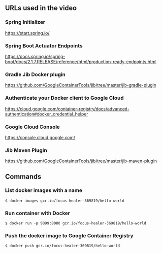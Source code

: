 ## URLs used in the video
### Spring Initializer

https://start.spring.io/

### Spring Boot Actuator Endpoints

https://docs.spring.io/spring-boot/docs/2.1.7.RELEASE/reference/html/production-ready-endpoints.html

### Gradle Jib Docker plugin 
https://github.com/GoogleContainerTools/jib/tree/master/jib-gradle-plugin

### Authenticate your Docker client to Google Cloud
https://cloud.google.com/container-registry/docs/advanced-authentication#docker_credential_helper

### Google Cloud Console
https://console.cloud.google.com/

### Jib Maven Plugin
https://github.com/GoogleContainerTools/jib/tree/master/jib-maven-plugin

## Commands

### List docker images with a name
```shell
$ docker images gcr.io/focus-healer-369819/hello-world
```

### Run container with Docker
```shell
$ docker run -p 9099:8080 gcr.io/focus-healer-369819/hello-world
```

### Push the docker image to Google Container Registry
```shell
$ docker push gcr.io/focus-healer-369819/hello-world
```